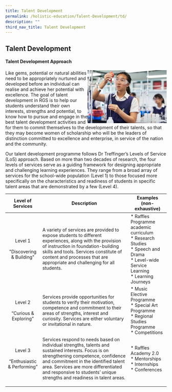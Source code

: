 ```yaml
---
title: Talent Development
permalink: /holistic-education/Talent-Development/td/
description: ""
third_nav_title: Talent Development
---
```

## Talent Development

#### Talent Development Approach

<img src="/images/Talent Development.jpg" style="width:49%" align=right>

Like gems, potential or natural abilities need to be appropriately nurtured and developed before an individual can realise and achieve her potential with excellence. The goal of talent development in RGS is to help our students understand their own interests, strengths and potential, to know how to pursue and engage in the best talent development activities and for them to commit themselves to the development of their talents, so that they may become women of scholarship who will be the leaders of distinction committed to excellence and enterprise, in service of the nation and the community.

Our talent development programme follows Dr Treffinger’s Levels of Service (LoS) approach. Based on more than two decades of research, the four levels of services serve as a guiding framework for designing appropriate and challenging learning experiences. They range from a broad array of services for the school-wide population (Level 1) to those focused more specifically on the characteristics and readiness of students in specific talent areas that are demonstrated by a few (Level 4).

| **Level of Services**  | **Description**  | **Examples (non-exhaustive)**  |
|:-:|---|---|
| Level 1<br><br>"Discovering & Building"  | A variety of services are provided to expose students to different experiences, along with the provision of instruction in foundation-building skills and tools. Services constitute of content and processes that are appropriate and challenging for all students.  | *   Raffles Programme academic curriculum<br>*   Research Studies<br>*   Speech and Drama<br>*   Level-wide Service Learning<br>*   Learning Journeys  |
| Level 2<br><br>“Curious & Exploring”  | Services provide opportunities for students to verify their motivation, competence and commitment to their areas of strengths, interest and curiosity. Services are either voluntary or invitational in nature.  | *   Music Elective Programme<br>*   Special Art Programme<br>*   Regional Studies Programme<br>*   Competitions  |
| Level 3<br><br>“Enthusiastic & Performing”  | Services respond to needs based on individual strengths, talents and sustained interests. Focus is on strengthening competence, confidence and commitment in the identified talent area. Services are more differentiated and responsive to students’ unique strengths and readiness in talent areas.  | *   Raffles Academy 2.0<br>*   Mentorships<br>*   Internships<br>*   Conferences  |
|   |   |   |
|   |   |   |
|   |   |   |